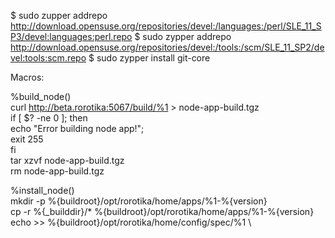  $ sudo zupper addrepo http://download.opensuse.org/repositories/devel:/languages:/perl/SLE_11_SP3/devel:languages:perl.repo
 $ sudo zypper addrepo http://download.opensuse.org/repositories/devel:/tools:/scm/SLE_11_SP2/devel:tools:scm.repo
 $ sudo zypper install git-core

Macros:

%build_node()  \
        curl http://beta.rorotika:5067/build/%1 > node-app-build.tgz \
        if [ $? -ne 0 ]; then \
                echo "Error building node app!"; \
                exit 255 \
        fi \
        tar xzvf node-app-build.tgz \
        rm node-app-build.tgz


%install_node() \
        mkdir -p %{buildroot}/opt/rorotika/home/apps/%1-%{version} \
        cp -r %{_builddir}/* %{buildroot}/opt/rorotika/home/apps/%1-%{version} \
        echo >> %{buildroot}/opt/rorotika/home/config/spec/%1 \

